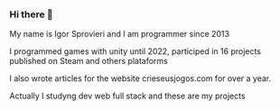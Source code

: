 ### Hi there 👋

My name is Igor Sprovieri and I am programmer since 2013

I programmed games with unity until 2022, participed in 16 projects published on Steam and others plataforms

I also wrote articles for the website crieseusjogos.com for over a year.

Actually I studyng dev web full stack and these are my projects
